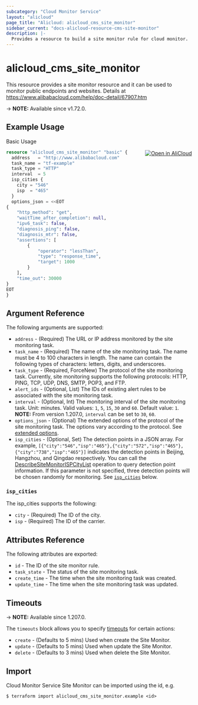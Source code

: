 ```yaml
---
subcategory: "Cloud Monitor Service"
layout: "alicloud"
page_title: "Alicloud: alicloud_cms_site_monitor"
sidebar_current: "docs-alicloud-resource-cms-site-monitor"
description: |-
  Provides a resource to build a site monitor rule for cloud monitor.
---
```


# alicloud_cms_site_monitor

This resource provides a site monitor resource and it can be used to monitor public endpoints and websites.
Details at https://www.alibabacloud.com/help/doc-detail/67907.htm

-> **NOTE:** Available since v1.72.0.

## Example Usage
<div class="oics-button" style="float: right;margin: 0 0 -40px 0;">
  <a href="https://api.aliyun.com/api-tools/terraform?resource=alicloud_cms_site_monitor&exampleId=bf350aa4-e5a5-2b81-3d7a-b32d7aad969600731d9d&activeTab=example&spm=docs.r.cms_site_monitor.0.bf350aa4e5" target="_blank">
    <img alt="Open in AliCloud" src="https://img.alicdn.com/imgextra/i1/O1CN01hjjqXv1uYUlY56FyX_!!6000000006049-55-tps-254-36.svg" style="max-height: 44px; margin: 32px auto; max-width: 100%;">
  </a>
</div>

Basic Usage

```terraform
resource "alicloud_cms_site_monitor" "basic" {
  address   = "http://www.alibabacloud.com"
  task_name = "tf-example"
  task_type = "HTTP"
  interval  = 5
  isp_cities {
    city = "546"
    isp  = "465"
  }
  options_json = <<EOT
{
    "http_method": "get",
    "waitTime_after_completion": null,
    "ipv6_task": false,
    "diagnosis_ping": false,
    "diagnosis_mtr": false,
    "assertions": [
        {
            "operator": "lessThan",
            "type": "response_time",
            "target": 1000
        }
    ],
    "time_out": 30000
}
EOT
}
```

## Argument Reference

The following arguments are supported:

* `address` - (Required) The URL or IP address monitored by the site monitoring task.
* `task_name` - (Required) The name of the site monitoring task. The name must be 4 to 100 characters in length. The name can contain the following types of characters: letters, digits, and underscores.
* `task_type` - (Required, ForceNew) The protocol of the site monitoring task. Currently, site monitoring supports the following protocols: HTTP, PING, TCP, UDP, DNS, SMTP, POP3, and FTP.
* `alert_ids` - (Optional, List) The IDs of existing alert rules to be associated with the site monitoring task.
* `interval` - (Optional, Int) The monitoring interval of the site monitoring task. Unit: minutes. Valid values: `1`, `5`, `15`, `30` and `60`. Default value: `1`. **NOTE:** From version 1.207.0, `interval` can be set to `30`, `60`.
* `options_json` - (Optional) The extended options of the protocol of the site monitoring task. The options vary according to the protocol. See [extended options](https://www.alibabacloud.com/help/en/cms/developer-reference/api-cms-2019-01-01-createsitemonitor#api-detail-35).
* `isp_cities` - (Optional, Set) The detection points in a JSON array. For example, `[{"city":"546","isp":"465"},{"city":"572","isp":"465"},{"city":"738","isp":"465"}]` indicates the detection points in Beijing, Hangzhou, and Qingdao respectively. You can call the [DescribeSiteMonitorISPCityList](https://www.alibabacloud.com/help/en/doc-detail/115045.htm) operation to query detection point information. If this parameter is not specified, three detection points will be chosen randomly for monitoring. See [`isp_cities`](#isp_cities) below.

### `isp_cities`

The isp_cities supports the following:

* `city` - (Required) The ID of the city.
* `isp` - (Required) The ID of the carrier.

## Attributes Reference

The following attributes are exported:

* `id` - The ID of the site monitor rule.
* `task_state` - The status of the site monitoring task.
* `create_time` - The time when the site monitoring task was created.
* `update_time` - The time when the site monitoring task was updated.

## Timeouts

-> **NOTE:** Available since 1.207.0.

The `timeouts` block allows you to specify [timeouts](https://www.terraform.io/docs/configuration-0-11/resources.html#timeouts) for certain actions:

* `create` - (Defaults to 5 mins) Used when create the Site Monitor.
* `update` - (Defaults to 5 mins) Used when update the Site Monitor.
* `delete` - (Defaults to 3 mins) Used when delete the Site Monitor.

## Import

Cloud Monitor Service Site Monitor can be imported using the id, e.g.

```shell
$ terraform import alicloud_cms_site_monitor.example <id>
```
